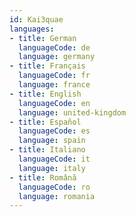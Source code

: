 ```yaml
---
id: Kai3quae
languages:
- title: German
  languageCode: de
  language: germany
- title: Français
  languageCode: fr
  language: france
- title: English
  languageCode: en
  language: united-kingdom
- title: Español
  languageCode: es
  language: spain
- title: Italiano
  languageCode: it
  language: italy
- title: Română
  languageCode: ro
  language: romania
---
```

